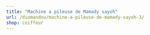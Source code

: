 ```yaml
---
title: "Machine a pileuse de Mamady sayoh"
url: /diomandou/machine-a-pileuse-de-mamady-sayoh-3/
shop: coiffeur
---
```


